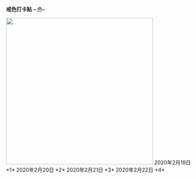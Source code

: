 **戒色打卡贴**
                              ~_色_~

<img src="http://img5.imgtn.bdimg.com/it/u=3570692721,1743243864&fm=26&gp=0.jpg" width="400">
2020年2月19日   *1*
2020年2月20日   *2*
2020年2月21日   *3*
2020年2月22日   *4*